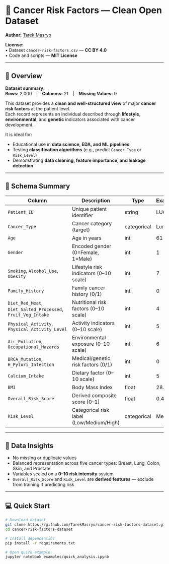 # 🧬 Cancer Risk Factors — Clean Open Dataset

**Author:** [Tarek Masryo](https://www.kaggle.com/tarekmasryo)

**License:**  
• Dataset `cancer-risk-factors.csv` — **CC BY 4.0**  
• Code and scripts — **MIT License**

---

## 📘 Overview

**Dataset summary:**  
**Rows:** 2,000 | **Columns:** 21 | **Missing Values:** 0  

This dataset provides a **clean and well-structured view** of major **cancer risk factors** at the patient level.  
Each record represents an individual described through **lifestyle**, **environmental**, and **genetic** indicators associated with cancer development.


It is ideal for:
- Educational use in **data science, EDA, and ML pipelines**  
- Testing **classification algorithms** (e.g., predict `Cancer_Type` or `Risk_Level`)  
- Demonstrating **data cleaning, feature importance, and leakage detection**

---

## 🧩 Schema Summary

| Column | Description | Type | Example |
|--------|--------------|------|----------|
| `Patient_ID` | Unique patient identifier | string | LU0001 |
| `Cancer_Type` | Cancer category (target) | categorical | Lung |
| `Age` | Age in years | int | 61 |
| `Gender` | Encoded gender (0=Female, 1=Male) | int | 1 |
| `Smoking`, `Alcohol_Use`, `Obesity` | Lifestyle risk indicators (0–10 scale) | int | 7 |
| `Family_History` | Family cancer history (0/1) | int | 0 |
| `Diet_Red_Meat`, `Diet_Salted_Processed`, `Fruit_Veg_Intake` | Nutritional risk factors (0–10 scale) | int | 4 |
| `Physical_Activity`, `Physical_Activity_Level` | Activity indicators (0–10 scale) | int | 5 |
| `Air_Pollution`, `Occupational_Hazards` | Environmental exposure (0–10 scale) | int | 6 |
| `BRCA_Mutation`, `H_Pylori_Infection` | Medical/genetic risk factors (0/1) | int | 0 |
| `Calcium_Intake` | Dietary factor (0–10 scale) | int | 5 |
| `BMI` | Body Mass Index | float | 28.4 |
| `Overall_Risk_Score` | Derived composite score [0–1] | float | 0.42 |
| `Risk_Level` | Categorical risk label (Low/Medium/High) | categorical | Medium |

---

## 🧪 Data Insights

- No missing or duplicate values  
- Balanced representation across five cancer types: Breast, Lung, Colon, Skin, and Prostate  
- Variables scaled on a **0–10 risk intensity** system  
- `Overall_Risk_Score` and `Risk_Level` are **derived features** — exclude from training if predicting risk  

---

## 💻 Quick Start

```bash
# Download dataset
git clone https://github.com/TarekMasryo/cancer-risk-factors-dataset.git
cd cancer-risk-factors-dataset

# Install dependencies
pip install -r requirements.txt

# Open quick example
jupyter notebook examples/quick_analysis.ipynb


